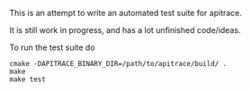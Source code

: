 This is an attempt to write an automated test suite for apitrace.

It is still work in progress, and has a lot unfinished code/ideas.

To run the test suite do

    cmake -DAPITRACE_BINARY_DIR=/path/to/apitrace/build/ .
    make
    make test
